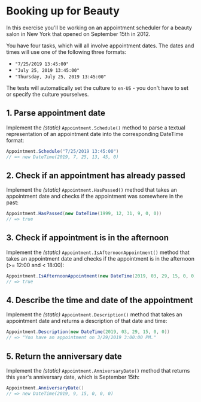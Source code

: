 # Booking up for Beauty

In this exercise you'll be working on an appointment scheduler for a beauty salon in New York that opened on September 15th in 2012.

You have four tasks, which will all involve appointment dates. The dates and times will use one of the following three formats:

- `"7/25/2019 13:45:00"`
- `"July 25, 2019 13:45:00"`
- `"Thursday, July 25, 2019 13:45:00"`

The tests will automatically set the culture to `en-US` - you don't have to set or specify the culture yourselves.

## 1. Parse appointment date

Implement the *(static)* `Appointment.Schedule()` method to parse a textual representation of an appointment date into the corresponding DateTime format:

```c#
Appointment.Schedule("7/25/2019 13:45:00")
// => new DateTime(2019, 7, 25, 13, 45, 0)
```

## 2. Check if an appointment has already passed

Implement the *(static)* `Appointment.HasPassed()` method that takes an appointment date and checks if the appointment was somewhere in the past:

```c#
Appointment.HasPassed(new DateTime(1999, 12, 31, 9, 0, 0))
// => true
```

## 3. Check if appointment is in the afternoon

Implement the *(static)* `Appointment.IsAfternoonAppointment()` method that takes an appointment date and checks if the appointment is in the afternoon (>= 12:00 and < 18:00):

```c#
Appointment.IsAfternoonAppointment(new DateTime(2019, 03, 29, 15, 0, 0))
// => true
```

## 4. Describe the time and date of the appointment

Implement the *(static)* `Appointment.Description()` method that takes an appointment date and returns a description of that date and time:

```c#
Appointment.Description(new DateTime(2019, 03, 29, 15, 0, 0))
// => "You have an appointment on 3/29/2019 3:00:00 PM."
```

## 5. Return the anniversary date

Implement the *(static)* `Appointment.AnniversaryDate()` method that returns this year's anniversary date, which is September 15th:

```c#
Appointment.AnniversaryDate()
// => new DateTime(2019, 9, 15, 0, 0, 0)
